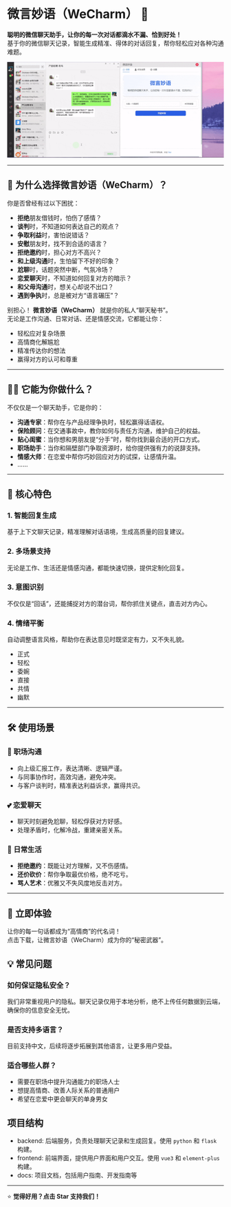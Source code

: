# 微言妙语（WeCharm） 🚀  
**聪明的微信聊天助手，让你的每一次对话都滴水不漏、恰到好处！**  
基于你的微信聊天记录，智能生成精准、得体的对话回复，帮你轻松应对各种沟通难题。

![demo](./docs/images/demo.gif)

---

## 🌟 为什么选择微言妙语（WeCharm）？  
你是否曾经有过以下困扰：  
- **拒绝**朋友借钱时，怕伤了感情？  
- **谈判**时，不知道如何表达自己的观点？  
- **争取利益**时，害怕说错话？  
- **安慰**朋友时，找不到合适的语言？  
- **拒绝邀约**时，担心对方不高兴？  
- **和上级沟通**时，生怕留下不好的印象？  
- **尬聊**时，话题突然中断，气氛冷场？  
- **恋爱聊天**时，不知道如何回复对方的暗示？  
- **和父母沟通**时，想关心却说不出口？  
- **遇到争执**时，总是被对方“语言碾压”？  

别担心！ **微言妙语（WeCharm）** 就是你的私人“聊天秘书”。  
无论是工作沟通、日常对话、还是情感交流，它都能让你：  

- 轻松应对复杂场景  
- 高情商化解尴尬  
- 精准传达你的想法  
- 赢得对方的认可和尊重  

---

## 🧙‍♂️ 它能为你做什么？  
不仅仅是一个聊天助手，它是你的：  

- **沟通专家**：帮你在与产品经理争执时，轻松赢得话语权。  
- **保险顾问**：在交通事故中，教你如何与责任方沟通，维护自己的权益。  
- **贴心闺蜜**：当你想和男朋友提“分手”时，帮你找到最合适的开口方式。  
- **职场助手**：当你和隔壁部门争取资源时，给你提供强有力的说辞支持。  
- **情感大师**：在恋爱中帮你巧妙回应对方的试探，让感情升温。  
- ......

---

## 🎯 核心特色  
### 1. **智能回复生成**  
基于上下文聊天记录，精准理解对话语境，生成高质量的回复建议。  

### 2. **多场景支持**  
无论是工作、生活还是情感沟通，都能快速切换，提供定制化回复。  

### 3. **意图识别**  
不仅仅是“回话”，还能捕捉对方的潜台词，帮你抓住关键点，直击对方内心。  

### 4. **情绪平衡**  
自动调整语言风格，帮助你在表达意见时既坚定有力，又不失礼貌。  

- 正式
- 轻松
- 委婉
- 直接
- 共情
- 幽默

---

## 🛠️ 使用场景  
### 💼 **职场沟通**  
- 向上级汇报工作，表达清晰、逻辑严谨。  
- 与同事协作时，高效沟通，避免冲突。  
- 与客户谈判时，精准表达利益诉求，赢得共识。  

### 💕 **恋爱聊天**  
- 聊天时刻避免尬聊，轻松俘获对方好感。  
- 处理矛盾时，化解冷战，重建亲密关系。  

### 🎉 **日常生活**  
- **拒绝邀约**：既能让对方理解，又不伤感情。  
- **还价砍价**：帮你争取最优价格，绝不吃亏。  
- **骂人艺术**：优雅又不失风度地反击对方。  

---


## 🚀 立即体验  
让你的每一句话都成为“高情商”的代名词！  
点击下载，让微言妙语（WeCharm）成为你的“秘密武器”。  

## 💡 常见问题  

### 如何保证隐私安全？  
我们非常重视用户的隐私。聊天记录仅用于本地分析，绝不上传任何数据到云端，确保你的信息安全无忧。  

### 是否支持多语言？  
目前支持中文，后续将逐步拓展到其他语言，让更多用户受益。  

### 适合哪些人群？  
- 需要在职场中提升沟通能力的职场人士  
- 想提高情商、改善人际关系的普通用户  
- 希望在恋爱中更会聊天的单身男女  

## 项目结构
- backend: 后端服务，负责处理聊天记录和生成回复。使用 `python` 和 `flask` 构建。
- frontend: 前端界面，提供用户界面和用户交互。使用 `vue3` 和 `element-plus` 构建。
- docs: 项目文档，包括用户指南、开发指南等

---


⭐ **觉得好用？点击 Star 支持我们！**  

